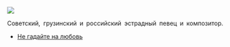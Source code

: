 ![](/songs/рст/Сосо%20Павлиашвили/soso_pavliashvili.jpg)  

Советский, грузинский и российский эстрадный певец и композитор.

* [Не гадайте на любовь](/songs/рст/Сосо%20Павлиашвили/Не%20гадайте%20на%20любовь)